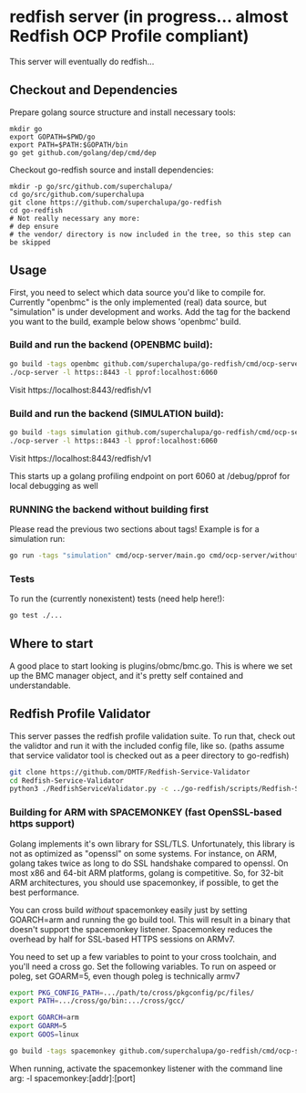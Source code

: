 # redfish server (in progress... almost Redfish OCP Profile compliant)

This server will eventually do redfish...

## Checkout and Dependencies

Prepare golang source structure and install necessary tools:

```
mkdir go
export GOPATH=$PWD/go
export PATH=$PATH:$GOPATH/bin
go get github.com/golang/dep/cmd/dep
```

Checkout go-redfish source and install dependencies:

```
mkdir -p go/src/github.com/superchalupa/
cd go/src/github.com/superchalupa
git clone https://github.com/superchalupa/go-redfish
cd go-redfish
# Not really necessary any more:
# dep ensure
# the vendor/ directory is now included in the tree, so this step can be skipped
```

## Usage

First, you need to select which data source you'd like to compile for.
Currently "openbmc" is the only implemented (real) data source, but
"simulation" is under development and works. Add the tag for the backend you
want to the build, example below shows 'openbmc' build.

### Build and run the backend (OPENBMC build):
```bash
go build -tags openbmc github.com/superchalupa/go-redfish/cmd/ocp-server
./ocp-server -l https::8443 -l pprof:localhost:6060
```

Visit https://localhost:8443/redfish/v1


### Build and run the backend (SIMULATION build):
```bash
go build -tags simulation github.com/superchalupa/go-redfish/cmd/ocp-server
./ocp-server -l https::8443 -l pprof:localhost:6060
```

Visit https://localhost:8443/redfish/v1

This starts up a golang profiling endpoint on port 6060 at /debug/pprof for local debugging as well

### RUNNING the backend without building first

Please read the previous two sections about tags! Example is for a simulation run:

```bash
go run -tags "simulation" cmd/ocp-server/main.go cmd/ocp-server/without-spacemonkey.go -l https::8443 -l pprof:localhost:6060
```


### Tests

To run the (currently nonexistent) tests (need help here!):
```bash
go test ./...
```

## Where to start

A good place to start looking is plugins/obmc/bmc.go. This is where we set up the BMC manager object, and it's pretty self contained and understandable.

## Redfish Profile Validator

This server passes the redfish profile validation suite. To run that, check out the validtor and run it with the included config file, like so. (paths assume that service validator tool is checked out as a peer directory to go-redfish)
```bash
git clone https://github.com/DMTF/Redfish-Service-Validator
cd Redfish-Service-Validator
python3 ./RedfishServiceValidator.py -c ../go-redfish/scripts/Redfish-Service-Validator.ini 
```

### Building for ARM with SPACEMONKEY (fast OpenSSL-based https support)

Golang implements it's own library for SSL/TLS. Unfortunately, this library is not as optimized as "openssl" on some systems. For instance, on ARM, golang takes twice as long to do SSL handshake compared to openssl. On most x86 and 64-bit ARM platforms, golang is competitive. So, for 32-bit ARM architectures, you should use spacemonkey, if possible, to get the best performance.

You can cross build *without* spacemonkey easily just by setting GOARCH=arm and running the go build tool. This will result in a binary that doesn't support the spacemonkey listener. Spacemonkey reduces the overhead by half for SSL-based HTTPS sessions on ARMv7.

You need to set up a few variables to point to your cross toolchain, and you'll need a cross go. Set the following variables. To run on aspeed or poleg, set GOARM=5, even though poleg is technically armv7

```bash
export PKG_CONFIG_PATH=.../path/to/cross/pkgconfig/pc/files/
export PATH=.../cross/go/bin:.../cross/gcc/

export GOARCH=arm
export GOARM=5
export GOOS=linux

go build -tags spacemonkey github.com/superchalupa/go-redfish/cmd/ocp-server
```

When running, activate the spacemonkey listener with the command line arg: -l spacemonkey:[addr]:[port]
